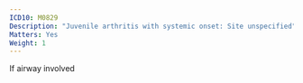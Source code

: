 ```yaml
---
ICD10: M0829
Description: "Juvenile arthritis with systemic onset: Site unspecified"
Matters: Yes
Weight: 1
---
```

If airway involved
